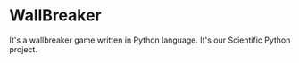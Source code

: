 # WallBreaker
It's a wallbreaker game written in Python language. It's our Scientific Python project.

